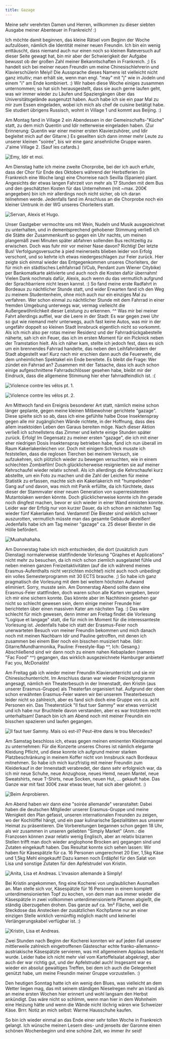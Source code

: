```yaml
---
title: Gazage
---
```


Meine sehr verehrten Damen und Herren, willkommen zu dieser siebten Ausgabe meiner Abenteuer in Frankreich! :)

Ich möchte damit beginnen, das kleine Rätsel vom Beginn der Woche aufzulösen, nämlich die Identität meiner neuen Freundin. Ich bin ein wenig enttäuscht, dass niemand auch nur einen noch so kleinen Rateversuch auf dieser Seite gewagt hat, bin mir aber der Schwierigkeit der Aufgabe bewusst ob der großen Zahl meiner Bekanntschaften in Frankreich. ;) Es handelt sich bei meiner neuen Freundin um meine Chinesischlehrerin und Klavierschülerin Meiyi! Die Aussprache dieses Namens ist vielleicht nicht ganz intuitiv; man erhält sie, wenn man engl. "may" mit "j" wie in Jodeln und einem "i" am Ende kombiniert. :)
Wir haben diese Woche einiges zusammen unternommen; so hat sich herausgestellt, dass sie auch gerne laufen geht, was wir immer wieder zu Läufen und Spaziergängen über das Universitätsgelände ausgenutzt haben. Auch habe ich sie ein paar Mal zu mir zum Essen eingeladen, wobei ich mich als chef de cuisine betätigt habe. Sie studiert übrigens Russisch, wohnt in Village 1 und kommt aus Beijing. :)

Am Montag fand in Village 2 ein Abendessen in der Gemeinschafts-"Küche" statt, zu dem mich Quentin und Idir netterweise eingeladen haben. (Zur Erinnerung: Quentin war einer meiner ersten Klavierzuhörer, und Idir begleitet mich auf der Gitarre.) Es gesellten sich dann immer mehr Leute zu unserer kleinen "soirée", bis wir eine ganz ansehnliche Gruppe waren. J'aime Village 2. (Sauf les cafards.)

![Emy, Idir et moi.]($media$/Photo1631.jpg)

Am Dienstag hatte ich meine zweite Chorprobe, bei der ich auch erfuhr, dass der Chor für Ende des Oktobers während der Herbstferien (in Frankreich eine Woche lang) eine Chorreise nach Sevilla (Spanien) plant. Angesichts der etwas langen Fahrzeit von mehr als 17 Stunden mit dem Bus und den geschätzten Kosten für das Unternehmen (mit ~max. 200€ angegeben) bin ich mir allerdings noch nicht sicher, ob ich daran teilnehmen werde. Jedenfalls fand im Anschluss an die Chorprobe noch ein kleiner Umtrunk in der WG unseres Chorleiters statt.

![Servan, Alexis et Hugo.]($media$/Photo1632.jpg)

Unser Gastgeber vermochte uns mit Wein, Nudeln und Musik ausgezeichnet zu unterhalten, und in dementsprechend gehobener Stimmung verließ ich die Stätte der Zusammenkunft so gegen ein Uhr nachts, um meinen plangemäß zwei Minuten später abfahren sollenden Bus rechtzeitig zu erwischen. Doch was fuhr mir vor meiner Nase davon? Richtig! Der letzte Bus! Verfolgungsversuche à pied meinerseits blieben leider von Erfolg verschont, und so kehrte ich etwas niedergeschlagen zur Feier zurück. Hier zeigte sich einmal wieder das Entgegenkommen unseres Chorleiters, der für mich ein städtisches Leihfahrrad (VCub, Pendant zum Wiener Citybike) per Bankomatkarte aktivierte und auch noch die Kosten dafür übernahm! Vielen Dank nochmals dafür, Alexis, auch wenn du das vermutlich aufgrund der Sprachbarriere nicht lesen kannst. :) So fand meine erste Radfahrt in Bordeaux zu nächtlicher Stunde statt, und wider Erwarten fand ich den Weg zu meinem Studentenheim, ohne mich auch nur ein einziges Mal zu verfahren. Wer schon einmal zu nächtlicher Stunde mit dem Fahrrad in einer fremden Umgebung unterwegs war, vermag vielleicht die Außergewöhnlichkeit dieser Leistung zu erkennen. ^^ Was mir bei meiner Fahrt allerdings auffiel, war die Leere in der Stadt: Es war gegen zwei Uhr so gut wie niemand mehr unterwegs, auch fast keine Autos, was mir in der ungefähr doppelt so kleinen Stadt Innsbruck eigentlich nicht so vorkommt.
Als ich mich also per rotas meiner Residenz und der Fahrradrückgabestelle näherte, sah ich ein Feuer, das ich im ersten Moment für ein Picknick neben der Tramstation hielt. Als ich näher kam, stellte ich jedoch fest, dass es sich um ein brennendes Fahrrad handelte, das neben den Leihfahrrädern der Stadt abgestellt war! Kurz nach mir erschien dann auch die Feuerwehr, die dem unheimlichen Spektakel ein Ende bereitete. Es bleibt die Frage: Wer zündet ein Fahrrad an? Zusammen mit der Tatsache, dass ich auch schon einige aufgeschnittene Fahrradschlösser gesehen habe, bleibt mir der Eindruck, dass die allgemeine Stimmung hier eher fahrradfeindlich ist. :(

![Violence contre les vélos pt. 1.]($media$/Photo1637.jpg)

![Violence contre les vélos pt. 2.]($media$/Photo1624.jpg)

Am Mittwoch fand ein Ereignis besonderer Art statt, nämlich meine schon länger geplante, gegen meine kleinen Mitbewohner gerichtete "gazage". Diese spielte sich so ab, dass ich eine gefühlte halbe Dose Insektenspray gegen alle mir zugänglichen Wände richtete, in der Hoffnung, dass dies allem insektoiden Leben den Garaus bereiten möge. Nach dieser Aktion verließ ich schnellstens das Zimmer und kehrte einige Stunden später zurück. Erfolg! Im Gegensatz zu meiner ersten "gazage", die ich mit einer eher niedrigen Dosis Insektenspray betrieben habe, fand ich nun überall im Raum Kakerlakenleichen vor. Doch mit einigem Schreck musste ich feststellen, dass die reglosen Tierchen bei meinem Versuch, sie aufzukehren, sich plötzlich wieder zu bewegen versuchten, wie in einem schlechten Zombiefilm! Doch glücklicherweise resignierten sie auf meiner Kehrschaufel wieder relativ schnell. Als ich allerdings die Kehrschaufel kurz abstellte, um ein Foto zu machen und die Zahl der Leichen für meine Statistik zu erfassen, machte sich ein Kakerlakerich mit "humpelndem" Gang auf und davon, was mich mit Panik erfüllte, da ich fürchtete, dass dieser der Stammvater einer neuen Generation von superresistenten Mutantolaken werden könnte. Doch glücklicherweise konnte ich ihn gerade noch dingfest machen, bevor er sich wieder in einer Wand einnisten konnte. Leider war der Erfolg nur von kurzer Dauer, da ich schon am nächsten Tag wieder fünf Kakerlaken fand. Verdammt! Die Biester sind wirklich schwer auszurotten, vermutlich müsste man das gesamte Gebäude abreißen! Jedenfalls habe ich am Tag meiner "gazage" ca. 25 dieser Biester in die Hölle befördert.

![Muahahahaha.]($media$/Photo1642.jpg)

Am Donnerstag habe ich mich entschieden, die dort (zusätzlich zum Dienstag) normalerweise stattfindende Vorlesung "Graphes et Applications" nicht mehr zu besuchen, da ich mich schon ziemlich ausgelastet fühle und neben meinen ganzen Freizeitaktivitäten (auf die ich während meines Erasmus-Aufenthalts nicht verzichten möchte!) nicht auch noch unbedingt ein volles Semesterprogramm mit 30 ECTS brauche. ;) So habe ich ganz pragmatisch die Vorlesung mit dem bei weitem höchsten Aufwand eliminiert. Sorry, musste sein.
Am Donnerstag Abend sollte dann eine Erasmus-Feier stattfinden, doch waren schon alle Karten vergeben, bevor ich mir eine sichern konnte. Das könnte aber im Nachhinein gesehen gar nicht so schlecht gewesen sein, denn einige meiner Freunde hier berichteten über einen massiven Kater am nächsten Tag. :) Das wäre schlecht für mich gewesen, denn immer am Freitag findet die Vorlesung "Logique et langage" statt, die für mich im Moment für die interessanteste Vorlesung ist. Jedenfalls habe ich statt der Erasmus-Feier noch unerwarteten Besuch von meiner Freundin bekommen und mich danach noch mit meinen Nachbarn Idir und Pauline getroffen, mit denen ich zusammen bei einem Bier noch ein bisschen musiziert habe. (Idir: Gitarre/Mundharmonika, Pauline: Freestyle-Rap ^^, Ich: Gesang.) Abschließend sind wir dann noch zu einem nahen Kebapladen (namens "Fac Food" ^^) gegangen, das wirklich ausgezeichnete Hamburger anbietet! Fac you, McDonalds!

Am Freitag gab ich wieder meiner Freundin Klavierunterricht und sie mir Chinesischunterricht. Im Anschluss daran war wieder Freizeitprogramm angesagt, nämlich ein Theaterbesuch in der Innenstadt, den Kristin (aus unserer Erasmus-Gruppe) als Theaterfan organisiert hat. Aufgrund der oben schon erwähnten Erasmus-Feier waren wir bei unserem Theaterbesuch leider nicht so zahlreich, aber es fand sich doch eine Gruppe von ca. acht Personen ein. Das Theaterstück "Il faut tuer Sammy" war etwas verrückt und ich habe nur Bruchteile davon verstanden, aber es war trotzdem recht unterhaltsam! Danach bin ich am Abend noch mit meiner Freundin ein bisschen spazieren und laufen gegangen.

![Il faut tuer Sammy. Mais où est-il? Peut-être dans le trou Mercedes?]($media$/Photo1648.jpg)

Am Samstag beschloss ich, etwas gegen meinen eminenten Kleidermangel zu unternehmen: Für die Konzerte unseres Chores ist nämlich elegante Kleidung Pflicht, und diese konnte ich aufgrund meiner starken Platzbeschränkung in meinem Koffer nicht von Innsbruck nach Bordeaux mitnehmen. So habe ich mich kurzfristig mit meiner Freundin zum Kleiderkauf in der Innenstadt verabredet, der dann sehr erfolgreich war, da ich mir neue Schuhe, neue Anzughose, neues Hemd, neuen Mantel, neue Sweatshirts, neue T-Shirts, neue Socken, neuen Hut, ... gekauft habe. Das Ganze war mit fast 300€ zwar etwas teuer, hat sich aber gelohnt. :)

![Beim Anprobieren.]($media$/Photo1661.jpg)

Am Abend haben wir dann eine "soirée allemande" veranstaltet: Dabei haben die deutschen Mitglieder unserer Erasmus-Gruppe und meine Wenigkeit den Plan gefasst, unseren internationalen Freunden zu zeigen, wo der Kochlöffel hängt, und ein paar kulinarische Spezialitäten aus unserer Heimat zu präsentieren. Die Vorbereitungen begannen schon gegen 18 Uhr, als wir zusammen in unseren geliebten "Simply Market" (Anm.: die Franzosen können zwar relativ wenig Englisch, aber an relativ bizarren Stellen trifft man doch wieder anglophone Brocken an) gegangen sind und Zutaten eingekauft haben. Das Resultat konnte sich sehen lassen: Wir haben für Käsespätzle für ca. 16 Personen umgerechnet 20 Eier, 1,5kg Käse und 1,5kg Mehl eingekauft! Dazu kamen noch Erdäpfel für den Salat von Lisa und sonstige Zutaten für den Apfelstrudel von Kristin.

![Anita, Lisa et Andreas. L'invasion allemande à Simply!]($media$/Photo1663.jpg)

Bei Kristin angekommen, fing eine Kocherei von unglaublichen Ausmaßen an. Man stelle sich vor, Käsespätzle für 16 Personen in einem komplett unterdimensionierten Topf zu kochen, von dem man aus immer wieder die Käsespätzle in zwei vollkommen unterdimensionierte Pfannen abgießt, die ständig überzugehen drohen. Das ganze auf ca. 1m² Fläche, weil die Steckdose das Anstecken der zusätzlichen Kochpfanne nur an einer einzigen Stelle wirklich vernünftig möglich macht und keinerlei Verlängerungskabel verfügbar ist. :)

![Kristin, Lisa et Andreas.]($media$/Photo1666.jpg)

Zwei Stunden nach Beginn der Kocherei konnten wir auf jeden Fall unserer mittlerweile zahlreich eingetroffenen Gästeschar echte franko-allemanno-austriakische Käsespätzle servieren, was mit allgemeinem Applaus bedacht wurde. Leider habe ich nicht mehr viel vom Kartoffelsalat abgekriegt, aber auch der war richtig gut, und der Apfelstrudel auch! Insgesamt war es wieder ein absolut gewaltiges Treffen, bei dem ich auch die Gelegenheit genützt habe, um meine Freundin meiner Gruppe vorzustellen. :)

Den heutigen Sonntag hatte ich ein wenig den Blues, was vielleicht an dem Wetter liegen mag, das mit seinem ständigen Nieselregen mehr an Irland als an meine ersten Wochen hier erinnert und wohl langsam den Herbst ankündigt. Das wäre nicht so schlimm, wenn man hier in dem Wohnheim eine Heizung hätte und wenn die Wände nicht löchrig wären wie Schweizer Käse. Brrr. Notiz an mich selbst: Warme Hausschuhe kaufen.

So bin ich wieder einmal an das Ende einer sehr tollen Woche in Frankreich gelangt. Ich wünsche meinen Lesern dies- und jenseits der Garonne einen schönen Wochenbeginn und eine schöne Zeit, wo immer ihr seid!

